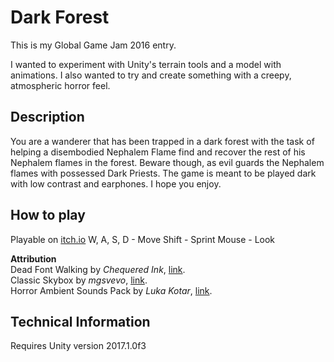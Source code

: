 # Dark Forest 
This is my Global Game Jam 2016 entry.

I wanted to experiment with Unity's terrain tools and a model with animations. I also wanted to try and create something with a creepy, atmospheric horror feel.

## Description
You are a wanderer that has been trapped in a dark forest with the task of helping a disembodied Nephalem Flame find and recover the rest of his Nephalem flames in the forest. Beware though, as evil guards the Nephalem flames with possessed Dark Priests.
The game is meant to be played dark with low contrast and earphones.
I hope you enjoy.

## How to play
Playable on [itch.io](https://dlw.itch.io/dark-forest)
W, A, S, D - Move
Shift - Sprint
Mouse - Look

**Attribution**  
Dead Font Walking by _Chequered Ink_, [link](https://www.dafont.com/dead-font-walking.font).  
Classic Skybox by _mgsvevo_, [link](https://assetstore.unity.com/packages/2d/textures-materials/sky/classic-skybox-24923).  
Horror Ambient Sounds Pack by _Luka Kotar_, [link](https://assetstore.unity.com/packages/audio/ambient/horror-ambient-sounds-pack-4151).

## Technical Information
Requires Unity version 2017.1.0f3
